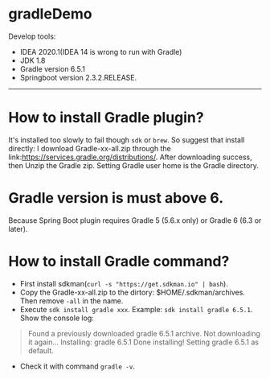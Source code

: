 # gradleDemo
Develop tools:
* IDEA 2020.1(IDEA 14 is wrong to run with Gradle)
* JDK 1.8
* Gradle version 6.5.1
* Springboot version 2.3.2.RELEASE.
-------------
# How to install Gradle plugin?
  It's installed too slowly to fail though `sdk` or `brew`. So suggest that install directly:
  I download Gradle-xx-all.zip through the link:https://services.gradle.org/distributions/.
  After downloading success, then Unzip the Gradle zip. Setting Gradle user home is the Gradle directory.
# Gradle version is must above 6.
  Because Spring Boot plugin requires Gradle 5 (5.6.x only) or Gradle 6 (6.3 or later).
# How to install Gradle command?
  * First install sdkman(`curl -s "https://get.sdkman.io" | bash`).
  * Copy the Gradle-xx-all.zip to the dirtory: $HOME/.sdkman/archives. Then remove `-all` in the name.
  * Execute `sdk install gradle xxx`. Example: `sdk install gradle 6.5.1`. Show the console log:
  > Found a previously downloaded gradle 6.5.1 archive. Not downloading it again...
    Installing: gradle 6.5.1
    Done installing!
    Setting gradle 6.5.1 as default.
  * Check it with command `gradle -v`.
  